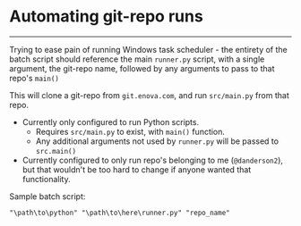 # Automating git-repo runs
---
Trying to ease pain of running Windows task scheduler - the entirety of the batch script should reference the main `runner.py` script, with a single argument, the git-repo name, followed by any arguments to pass to that repo's `main()`

This will clone a git-repo from `git.enova.com`, and run `src/main.py` from that repo.

 - Currently only configured to run Python scripts.
   - Requires `src/main.py` to exist, with `main()` function.
   - Any additional arguments not used by `runner.py` will be passed to `src.main()`
 - Currently configured to only run repo's belonging to me (`@danderson2`), but that wouldn't be too hard to change if anyone wanted that functionality.


Sample batch script:

```
"\path\to\python" "\path\to\here\runner.py" "repo_name"
```